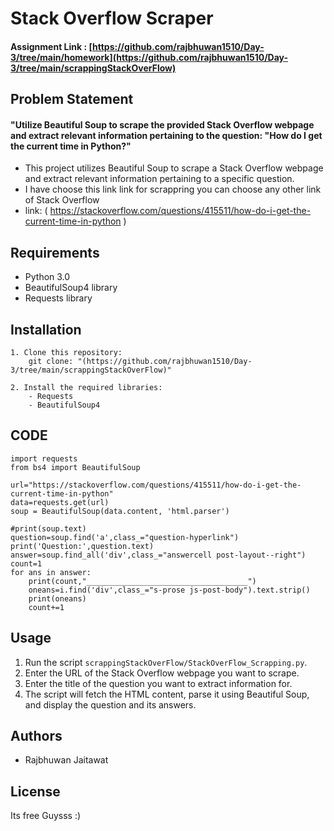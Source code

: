 # Stack Overflow Scraper

#### Assignment Link : [https://github.com/rajbhuwan1510/Day-3/tree/main/homework](https://github.com/rajbhuwan1510/Day-3/tree/main/scrappingStackOverFlow)

## Problem Statement
#### "Utilize Beautiful Soup to scrape the provided Stack Overflow webpage and extract relevant information pertaining to the question: "How do I get the current time in Python?"

* This project utilizes Beautiful Soup to scrape a Stack Overflow webpage and extract relevant information pertaining to a specific question.
*   I have choose this link link for scrappring you can choose any other link of Stack   Overflow
* link: ( https://stackoverflow.com/questions/415511/how-do-i-get-the-current-time-in-python )
## Requirements

- Python 3.0
- BeautifulSoup4 library
- Requests library

## Installation

    1. Clone this repository:
        git clone: "(https://github.com/rajbhuwan1510/Day-3/tree/main/scrappingStackOverFlow)"

    2. Install the required libraries:
        - Requests
        - BeautifulSoup4
## CODE

    import requests
    from bs4 import BeautifulSoup

    url="https://stackoverflow.com/questions/415511/how-do-i-get-the-current-time-in-python"
    data=requests.get(url)
    soup = BeautifulSoup(data.content, 'html.parser')

    #print(soup.text)
    question=soup.find('a',class_="question-hyperlink")
    print('Question:',question.text)
    answer=soup.find_all('div',class_="answercell post-layout--right")
    count=1
    for ans in answer:
        print(count,"____________________________________")
        oneans=i.find('div',class_="s-prose js-post-body").text.strip()
        print(oneans)
        count+=1
## Usage

1. Run the script `scrappingStackOverFlow/StackOverFlow_Scrapping.py`.
2. Enter the URL of the Stack Overflow webpage you want to scrape.
3. Enter the title of the question you want to extract information for.
4. The script will fetch the HTML content, parse it using Beautiful Soup, and display the question and its answers.

## Authors

- Rajbhuwan Jaitawat

## License
Its free Guysss :)
